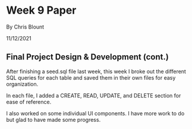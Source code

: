 # Week 9 Paper

By Chris Blount

11/12/2021

## Final Project Design & Development (cont.)

After finishing a seed.sql file last week, this week I broke out the different SQL queries for each table and saved them in their own files for easy organization.

In each file, I added a CREATE, READ, UPDATE, and DELETE section for ease of reference.

I also worked on some individual UI components. I have more work to do but glad to have made some progress.
